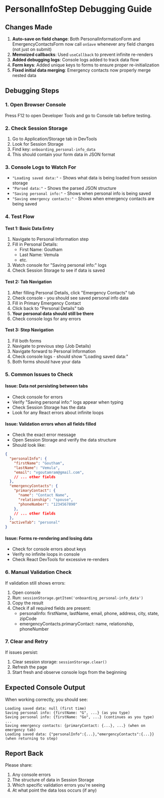 # PersonalInfoStep Debugging Guide

## Changes Made

1. **Auto-save on field change**: Both PersonalInformationForm and EmergencyContactsForm now call `onSave` whenever any field changes (not just on submit)
2. **Memoized callbacks**: Used `useCallback` to prevent infinite re-renders
3. **Added debugging logs**: Console logs added to track data flow
4. **Form keys**: Added unique keys to forms to ensure proper re-initialization
5. **Fixed initial data merging**: Emergency contacts now properly merge nested data

## Debugging Steps

### 1. Open Browser Console
Press F12 to open Developer Tools and go to Console tab before testing.

### 2. Check Session Storage
1. Go to Application/Storage tab in DevTools
2. Look for Session Storage
3. Find key: `onboarding_personal-info_data`
4. This should contain your form data in JSON format

### 3. Console Logs to Watch For
- `"Loading saved data:"` - Shows what data is being loaded from session storage
- `"Parsed data:"` - Shows the parsed JSON structure
- `"Saving personal info:"` - Shows when personal info is being saved
- `"Saving emergency contacts:"` - Shows when emergency contacts are being saved

### 4. Test Flow

#### Test 1: Basic Data Entry
1. Navigate to Personal Information step
2. Fill in Personal Details:
   - First Name: Goutham
   - Last Name: Vemula
   - etc.
3. Watch console for "Saving personal info:" logs
4. Check Session Storage to see if data is saved

#### Test 2: Tab Navigation
1. After filling Personal Details, click "Emergency Contacts" tab
2. Check console - you should see saved personal info data
3. Fill in Primary Emergency Contact
4. Click back to "Personal Details" tab
5. **Your personal data should still be there**
6. Check console logs for any errors

#### Test 3: Step Navigation
1. Fill both forms
2. Navigate to previous step (Job Details)
3. Navigate forward to Personal Information
4. Check console logs - should show "Loading saved data:"
5. Both forms should have your data

### 5. Common Issues to Check

#### Issue: Data not persisting between tabs
- Check console for errors
- Verify "Saving personal info:" logs appear when typing
- Check Session Storage has the data
- Look for any React errors about infinite loops

#### Issue: Validation errors when all fields filled
- Check the exact error message
- Open Session Storage and verify the data structure
- Should look like:
```json
{
  "personalInfo": {
    "firstName": "Goutham",
    "lastName": "Vemula",
    "email": "vgoutamram@gmail.com",
    // ... other fields
  },
  "emergencyContacts": {
    "primaryContact": {
      "name": "Contact Name",
      "relationship": "spouse",
      "phoneNumber": "1234567890"
    },
    // ... other fields
  },
  "activeTab": "personal"
}
```

#### Issue: Forms re-rendering and losing data
- Check for console errors about keys
- Verify no infinite loops in console
- Check React DevTools for excessive re-renders

### 6. Manual Validation Check
If validation still shows errors:
1. Open console
2. Run: `sessionStorage.getItem('onboarding_personal-info_data')`
3. Copy the result
4. Check if all required fields are present:
   - personalInfo: firstName, lastName, email, phone, address, city, state, zipCode
   - emergencyContacts.primaryContact: name, relationship, phoneNumber

### 7. Clear and Retry
If issues persist:
1. Clear session storage: `sessionStorage.clear()`
2. Refresh the page
3. Start fresh and observe console logs from the beginning

## Expected Console Output

When working correctly, you should see:
```
Loading saved data: null (first time)
Saving personal info: {firstName: "G", ...} (as you type)
Saving personal info: {firstName: "Go", ...} (continues as you type)
...
Saving emergency contacts: {primaryContact: {...}, ...} (when on emergency tab)
Loading saved data: {"personalInfo":{...},"emergencyContacts":{...}} (when returning to step)
```

## Report Back
Please share:
1. Any console errors
2. The structure of data in Session Storage
3. Which specific validation errors you're seeing
4. At what point the data loss occurs (if any)